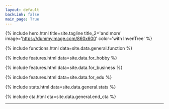 ```yaml
---
layout: default
backLink: false
main_page: True
---
```


{% include hero.html title=site.tagline title_2='and more' image='https://dummyimage.com/860x600' color='with InvenTree' %}

{% include functions.html data=site.data.general.function %}

{% include features.html data=site.data.for_hobby %}

{% include features.html data=site.data.for_business %}

{% include features.html data=site.data.for_edu %}

{% include stats.html data=site.data.general.stats %}

{% include cta.html cta=site.data.general.end_cta %}

---
